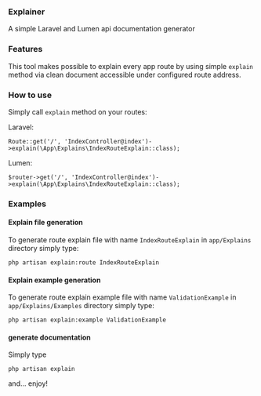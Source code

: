 ### Explainer
A simple Laravel and Lumen api documentation generator


### Features
This tool makes possible to explain every app route by using simple `explain` method via clean document accessible under configured route address.


### How to use

Simply call `explain` method on your routes:

Laravel:
```
Route::get('/', 'IndexController@index')->explain(\App\Explains\IndexRouteExplain::class);
```

Lumen:
```
$router->get('/', 'IndexController@index')->explain(\App\Explains\IndexRouteExplain::class);
```


### Examples

#### Explain file generation
To generate route explain file with name `IndexRouteExplain` in `app/Explains` directory simply type:

```
php artisan explain:route IndexRouteExplain

```

#### Explain example generation
To generate route explain example file with name `ValidationExample` in `app/Explains/Examples` directory simply type:

```
php artisan explain:example ValidationExample

```

#### generate documentation

Simply type
```
php artisan explain
```

and... enjoy!
